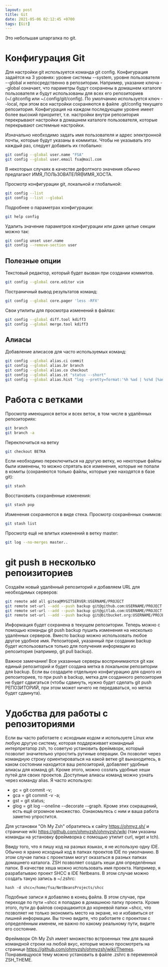 ```yaml
---
layout: post
title: Git
date: 2021-05-06 02:12:45 +0700
tags: [Git]
---
```

Это небольшая шпаргалка по git.

# Конфигурация Git
Для настройки git используется команда git config. Конфигурация задаётся на 3 уровнях: уровне системы --system, уровне пользователя --global и непосредственно в репозитории. Например, указание ключа --global означает, что параметры будут сохранены в домашнем каталоге пользователя и будут использованы для всех его репозиториев (~/.gitconfig или ~/.config/git/config). По умолчанию используется ключ --local, при этом все настройки сохраняются в файле .git/config текущего репозитория. Конфигурация на каждом последующем уровне имеет более высокий приоритет, т.е. настройки внутри репозитория перекрывают настройки в домашнем каталоге пользователя, которые перекрывают системные настройки.
 
Изначально необходимо задать имя пользователя и адрес электронной почты, которые будут указаны в коммитах. Чтобы не указывать это каждый раз, следует добавить их глобально:
```bash
git config --global user.name "FSA"
git config --global user.email fsa@mail.com
```
В некоторых случаях в качестве дефолтного значения обычно предлагают ИМЯ_ПОЛЬЗОВАТЕЛЯ@ИМЯ_ХОСТА.

Просмотр конфигурации git, локальной и глобальной:
```bash
git config --list
git config --list --global
```
Подробнее о параметрах конфигурации:
```bash
git help config
```
Удалить значение параметров конфигурации или даже целые секции можно так:
```bash
git config unset user.name
git config --remove-section user
```
## Полезные опции
Текстовый редактор, который будет вызван при создании коммитов.
```bash
git config --global core.editor vim
```
Постраничный вывод результатов команд:
```bash
git config --global core.pager 'less -RFX'
```
Свои утилиты для просмотра изменений в файлах:
```bash
git config --global diff.tool kdiff3
git config --global merge.tool kdiff3
```
## Алиасы
Добавление алисасов для часто используемых команд:
```bash
git config --global alias.ci commit
git config --global alias.br branch
git config --global alias.co checkout
git config --global alias.st "status --short"
git config --global alias.hist "log --pretty=format:'%h %ad | %s%d [%an]' --graph --date=short"
```
# Работа с ветками
Просмотр имеющихся веток и всех веток, в том числе в удалённых репозиториях:
```bash
git branch
git branch -a
```
Переключиться на ветку
```bash
git checkout ВЕТКА
```
Если необходимо переключиться на другую ветку, но некоторые файлы были изменены, то можно спрятать все изменения, которые не попали в комиты (сохраняются только файлы, которые уже находятся в базе git):
```bash
git stash
```
Восстановить сохранённые изменения:
```bash
git stash pop
```
Изменения сохраняются в виде стека. Просмотр сохранённых снимков:
```bash
git stash list
```
Просмотр ещё не влитых изменений в ветку master:
```bash
git log --no-merges master..
```
# git push в несколько репоизиториев
Создаём новый удалённый репозиторий и добавляем URL для необходимых серверов:
```bash
git remote add all gitea@MYGITSERVER:USERNAME/PROJECT
git remote set-url --add --push backup git@github.com:USERNAME/PROJECT.git
git remote set-url --add --push backup git@gitlab.com:USERNAME/PROJECT.git
git remote set-url --add --push backup git@bitbucket.org:USERNAME/PROJECT.git
```
Информация будет сохранена в текущем репозитории. Теперь можно с помощью команды git push backup пушить изменения на несколько удалённых серверов. Вместо backup можно использовать любое другое удобное имя. Репозиторий, указанный при создании backup будет использоваться только для получения информации из репозитория (например, git pull backup).

Важное замечание! Все указанные серверы воспринимаются git как единый репозиторий и будет создана метка в локальном репозитории для backup. Если вы создадите отдельную конфигурацию для одного из репозиториев, то при push в backup, метка для созданного репозитория не будет сдвигаться (чтобы сдвинуть, нужно будет сделать git push РЕПОЗИТОРИЙ, при этом может ничего не передаваться, но метка будет сдвинута).

# Удобства для работы с репозиториями
Если вы часто работаете с исходным кодом и используете Linux или любую другую систему, которая поддерживает командный интерпретатор zsh, то советую установить фреймворк, который позволит значительно упростить рутиные операции. Он позволит через командную строку ориентироваться на какой ветке git вынаходитесь, в каком состоянии находится ваш репозиторий, добавляет удобные алиасы для команд git. Кроме этого, можно созлать удобные хеши путей для своих проектов. Доступные алиасы команд можно узнать через команду alias. Я часто использую:

- gc = git commit -v;
- gca = git commit -v -a;
- gst = git status;
- glog = git log --oneline --decorate --graph.
Кроме этих сокращений, есть ещё огромное множество. Ознакомьтесь с ним и ваша работа заметно упростится.

Для установки "Oh My Zsh" обратитесь к сайту https://ohmyz.sh/ и страничке wiki https://github.com/ohmyzsh/ohmyzsh/wiki (там указаны команды на установку фреймворка с помощью утилит curl, wget и tch).

Ввиду того, что я пишу код на разных языках, я не использую одну IDE. Обычно я храню исходный код в папках проектов IDE по умолчанию. В этом случае папка с проектами могут оказаться в разных папках домашнего каталога. ZSH позволяет создать хеши для определённых папок. В качестве хеша можно использовать имя проекта. Например, я разрабатываю проект SHCC в IDE Netbeans. В этом случае можно создать такую запись в ~/.zshrc:

```
hash -d shcc=/home/fsa/NetBeansProjects/shcc
```
Подобные записи я добавляю в конец файла. В этом случае, при переходе по пути ~shcc я попадаю в домашнюю папку проекта. Кроме этого, пути до файлов сокращаюится до корневой папки ~shcc, что позволяет не только экономить место на экране, но и избавиться от лишней информации. Вы точно видите, что работаете с проектом с определённым именем, не важно по какому реальному пути, видите его состояние.

Фреймворк Oh My Zsh имеет множество встроенных тем для вашей командной строки на любой вкус, которые можно просмотреть на странице https://github.com/ohmyzsh/ohmyzsh/wiki/Themes. Понравивщуюся тему можно установить в файле .zshrc в переменной ZSH_THEME.
